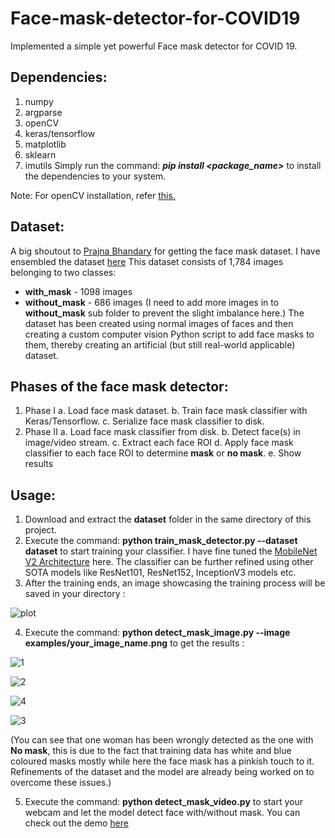 # Face-mask-detector-for-COVID19
Implemented a simple yet powerful Face mask detector for COVID 19.

## Dependencies:
1. numpy
2. argparse
3. openCV
4. keras/tensorflow
5. matplotlib
6. sklearn
7. imutils
Simply run the command: ***pip install <package_name>*** to install the dependencies to your system.

Note: 
For openCV installation, refer [this.](https://www.pyimagesearch.com/2018/09/19/pip-install-opencv/)

## Dataset:
A big shoutout to [Prajna Bhandary](https://github.com/prajnasb/observations) for getting the face mask dataset. I have ensembled the dataset [here](https://drive.google.com/drive/folders/1s7uT7YIs-wCmJaf8a-Pxn1A99NaMJw6B?usp=sharing)
This dataset consists of 1,784 images belonging to two classes:
* **with_mask**    - 1098 images
* **without_mask** - 686 images
(I need to add more images in to **without_mask** sub folder to prevent the slight imbalance here.)
The dataset has been created using normal images of faces and then creating a custom computer vision Python script to add face masks to them, thereby creating an artificial (but still real-world applicable) dataset.

## Phases of the face mask detector:
1. Phase I
  a. Load face mask dataset.
  b. Train face mask classifier with Keras/Tensorflow.
  c. Serialize face mask classifier to disk.
2. Phase II
  a. Load face mask classifier from disk.
  b. Detect face(s) in image/video stream.
  c. Extract each face ROI
  d. Apply face mask classifier to each face ROI to determine **mask** or **no mask**.
  e. Show results
  
 ## Usage:
 1. Download and extract the **dataset** folder in the same directory of this project.
 2. Execute the command: **python train_mask_detector.py --dataset dataset** to start training your classifier. I have fine tuned the [MobileNet V2 Architecture](https://arxiv.org/abs/1801.04381) here. The classifier can be further refined using other SOTA models like ResNet101, ResNet152, InceptionV3 models etc.
 3. After the training ends, an image showcasing the training process will be saved in your directory :
 
 ![plot](https://user-images.githubusercontent.com/29462447/81412091-f3b78500-9160-11ea-9d86-b6e22717e0c6.png)

 4. Execute the command: **python detect_mask_image.py --image examples/your_image_name.png** to get the results :
  
![1](https://user-images.githubusercontent.com/29462447/81417863-76dcd900-9169-11ea-8c17-7886b9cf8128.png)

![2](https://user-images.githubusercontent.com/29462447/81417890-7f351400-9169-11ea-8d7e-47f3cefdcc57.png)

![4](https://user-images.githubusercontent.com/29462447/81417980-9ffd6980-9169-11ea-845a-7e377c700b9f.png)

![3](https://user-images.githubusercontent.com/29462447/81417933-9247e400-9169-11ea-87e3-857e3f7fd3a5.png)

(You can see that one woman has been wrongly detected as the one with **No mask**, this is due to the fact that training data has white and blue coloured masks mostly while here the face mask has a pinkish touch to it. Refinements of the dataset and the model are already being worked on to overcome these issues.)

 5. Execute the command: **python detect_mask_video.py** to start your webcam and let the model detect face with/without mask. You can check out the demo [here](https://www.youtube.com/watch?v=qN34_CSH7S4) 
